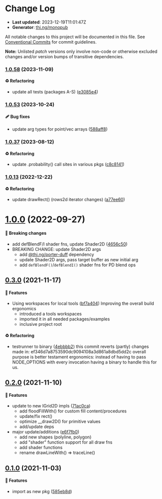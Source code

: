 # Change Log

- **Last updated**: 2023-12-19T11:01:47Z
- **Generator**: [thi.ng/monopub](https://thi.ng/monopub)

All notable changes to this project will be documented in this file.
See [Conventional Commits](https://conventionalcommits.org/) for commit guidelines.

**Note:** Unlisted _patch_ versions only involve non-code or otherwise excluded changes
and/or version bumps of transitive dependencies.

### [1.0.58](https://github.com/thi-ng/umbrella/tree/@thi.ng/rasterize@1.0.58) (2023-11-09)

#### ♻️ Refactoring

- update all tests (packages A-S) ([e3085e4](https://github.com/thi-ng/umbrella/commit/e3085e4))

### [1.0.53](https://github.com/thi-ng/umbrella/tree/@thi.ng/rasterize@1.0.53) (2023-10-24)

#### 🩹 Bug fixes

- update arg types for point/vec arrays ([588aff8](https://github.com/thi-ng/umbrella/commit/588aff8))

### [1.0.37](https://github.com/thi-ng/umbrella/tree/@thi.ng/rasterize@1.0.37) (2023-08-12)

#### ♻️ Refactoring

- update .probability() call sites in various pkgs ([c8c8141](https://github.com/thi-ng/umbrella/commit/c8c8141))

### [1.0.13](https://github.com/thi-ng/umbrella/tree/@thi.ng/rasterize@1.0.13) (2022-12-22)

#### ♻️ Refactoring

- update drawRect() (rows2d iterator changes) ([a77ee60](https://github.com/thi-ng/umbrella/commit/a77ee60))

# [1.0.0](https://github.com/thi-ng/umbrella/tree/@thi.ng/rasterize@1.0.0) (2022-09-27)

#### 🛑 Breaking changes

- add defBlendF/I shader fns, update Shader2D ([4656c50](https://github.com/thi-ng/umbrella/commit/4656c50))
- BREAKING CHANGE: update Shader2D args
  - add [@thi.ng/porter-duff](https://github.com/thi-ng/umbrella/tree/main/packages/porter-duff) dependency
  - update Shader2D args, pass target buffer as new initial arg
  - add `defBlendF()`/`defBlendI()` shader fns for PD blend ops

## [0.3.0](https://github.com/thi-ng/umbrella/tree/@thi.ng/rasterize@0.3.0) (2021-11-17)

#### 🚀 Features

- Using workspaces for local tools ([bf7a404](https://github.com/thi-ng/umbrella/commit/bf7a404))
  Improving the overall build ergonomics
  - introduced a tools workspaces
  - imported it in all needed packages/examples
  - inclusive project root

#### ♻️ Refactoring

- testrunner to binary ([4ebbbb2](https://github.com/thi-ng/umbrella/commit/4ebbbb2))
  this commit reverts (partly) changes made in:
  ef346d7a8753590dc9094108a3d861a8dbd5dd2c
  overall purpose is better testament ergonomics:
  instead of having to pass NODE_OPTIONS with every invocation
  having a binary to handle this for us.

## [0.2.0](https://github.com/thi-ng/umbrella/tree/@thi.ng/rasterize@0.2.0) (2021-11-10)

#### 🚀 Features

- update to new IGrid2D impls ([71ac0ca](https://github.com/thi-ng/umbrella/commit/71ac0ca))
  - add floodFillWith() for custom fill content/procedures
  - update/fix rect()
  - optimize __draw2D() for primitive values
  - add/update deps
- major update/additions ([e6f7fb0](https://github.com/thi-ng/umbrella/commit/e6f7fb0))
  - add new shapes (polyline, polygon)
  - add "shader" function support for all draw fns
  - add shader functions
  - rename drawLineWith() => traceLine()

## [0.1.0](https://github.com/thi-ng/umbrella/tree/@thi.ng/rasterize@0.1.0) (2021-11-03)

#### 🚀 Features

- import as new pkg ([585eb8d](https://github.com/thi-ng/umbrella/commit/585eb8d))
